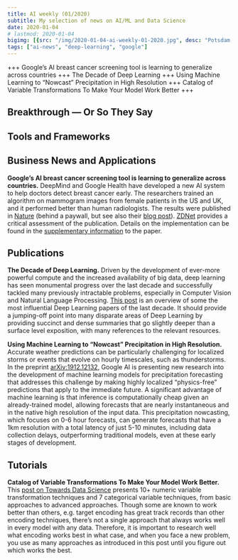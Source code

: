 ```yaml
---
title: AI weekly (01/2020)
subtitle: My selection of news on AI/ML and Data Science
date: 2020-01-04
# lastmod: 2020-01-04
bigimg: [{src: "/img/2020-01-04-ai-weekly-01-2020.jpg", desc: "Potsdam (2019)"}]
tags: ["ai-news", "deep-learning", "google"]
---
```


+++ Google’s AI breast cancer screening tool is learning to generalize across countries +++ The Decade of Deep Learning +++ Using Machine Learning to “Nowcast” Precipitation in High Resolution +++ Catalog of Variable Transformations To Make Your Model Work Better +++
 

<!--more-->

## Breakthrough &mdash; Or So They Say


 


## Tools and Frameworks

 


## Business News and Applications

**Google’s AI breast cancer screening tool is learning to generalize across countries.**  DeepMind and Google Health have developed a new AI system to help doctors detect breast cancer early. The researchers trained an algorithm on mammogram images from female patients in the US and UK, and it performed better than human radiologists. The results were published in [Nature](https://www.nature.com/articles/s41586-019-1799-6) (behind a paywall, but see also their [blog post](https://blog.google/technology/health/improving-breast-cancer-screening)). [ZDNet](https://www.zdnet.com/article/google-deepminds-ai-based-breast-cancer-detection-is-not-yet-an-automatic-diagnostician/) provides a critical assessment of the publication. Details on the implementation can be found in the [supplementary information](https://static-content.springer.com/esm/art%3A10.1038%2Fs41586-019-1799-6/MediaObjects/41586_2019_1799_MOESM1_ESM.pdf) to the paper.



## Publications

**The Decade of Deep Learning.** Driven by the development of ever-more powerful compute and the increased availability of big data, deep learning has seen monumental progress over the last decade and successfully tackled many previously intractable problems, especially in Computer Vision and Natural Language Processing. [This post](https://leogao.dev/2019/12/31/The-Decade-of-Deep-Learning/) is an overview of some the most influential Deep Learning papers of the last decade. It should provide a jumping-off point into many disparate areas of Deep Learning by providing succinct and dense summaries that go slightly deeper than a surface level exposition, with many references to the relevant resources.


**Using Machine Learning to “Nowcast” Precipitation in High Resolution.** Accurate weather predictions can be particularly challenging for localized storms or events that evolve on hourly timescales, such as thunderstorms. In the preprint [arXiv:1912.12132](https://arxiv.org/abs/1912.12132),  Google AI is presenting new research into the development of machine learning models for precipitation forecasting that addresses this challenge by making highly localized “physics-free” predictions that apply to the immediate future. A significant advantage of machine learning is that inference is computationally cheap given an already-trained model, allowing forecasts that are nearly instantaneous and in the native high resolution of the input data. This precipitation nowcasting, which focuses on 0-6 hour forecasts, can generate forecasts that have a 1km resolution with a total latency of just 5-10 minutes, including data collection delays, outperforming traditional models, even at these early stages of development.


## Tutorials

**Catalog of Variable Transformations To Make Your Model Work Better.** This [post on Towards Data Science](https://towardsdatascience.com/catalog-of-variable-transformations-to-make-your-model-works-better-7b506bf80b97) presents 10+ numeric variable transformation techniques and 7 categorical variable techniques, from basic approaches to advanced approaches. Though some are known to work better than others, e.g. target encoding has great track records than other encoding techniques, there’s not a single approach that always works well in every model with any data. Therefore, it is important to research well what encoding works best in what case, and when you face a new problem, you use as many approaches as introduced in this post until you figure out which works the best.

